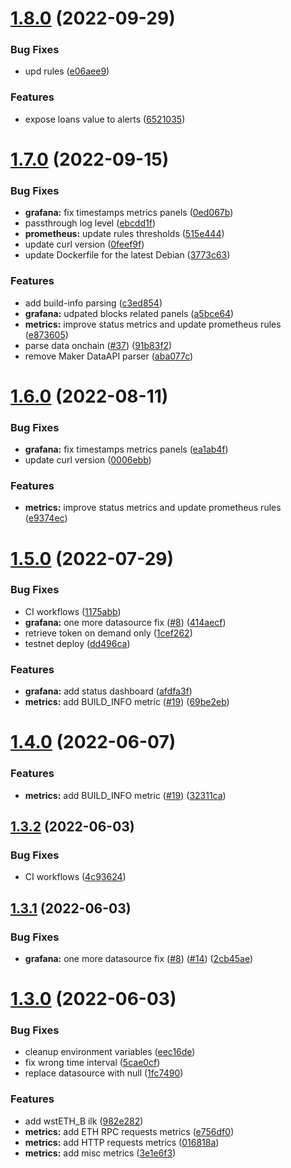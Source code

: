 # [1.8.0](https://github.com/lidofinance/maker-risks-bot/compare/1.7.0...1.8.0) (2022-09-29)


### Bug Fixes

* upd rules ([e06aee9](https://github.com/lidofinance/maker-risks-bot/commit/e06aee9969f1b2aa5344e62df98c6b01d5762441))


### Features

* expose loans value to alerts ([6521035](https://github.com/lidofinance/maker-risks-bot/commit/6521035e56c3ac8079bf2a4f62354893d01e09e7))



# [1.7.0](https://github.com/lidofinance/maker-risks-bot/compare/1.6.0...1.7.0) (2022-09-15)


### Bug Fixes

* **grafana:** fix timestamps metrics panels ([0ed067b](https://github.com/lidofinance/maker-risks-bot/commit/0ed067be39650d252eb89c55733d4975684f2ec3))
* passthrough log level ([ebcdd1f](https://github.com/lidofinance/maker-risks-bot/commit/ebcdd1fb19b21b502150e86c81c813fc669044b7))
* **prometheus:** update rules thresholds ([515e444](https://github.com/lidofinance/maker-risks-bot/commit/515e44490aa025313617de1e6aa750d8a010b38f))
* update curl version ([0feef9f](https://github.com/lidofinance/maker-risks-bot/commit/0feef9f67251fde6cd6d6bbd06755f69bb998093))
* update Dockerfile for the latest Debian ([3773c63](https://github.com/lidofinance/maker-risks-bot/commit/3773c631b1220563a5f9edcfdcdaefc315514004))


### Features

* add build-info parsing ([c3ed854](https://github.com/lidofinance/maker-risks-bot/commit/c3ed854a6f06ee53044931f6b15065fff8503e39))
* **grafana:** udpated blocks related panels ([a5bce64](https://github.com/lidofinance/maker-risks-bot/commit/a5bce64102194f53bfd56aa56721056cd05c0a68))
* **metrics:** improve status metrics and update prometheus rules ([e873605](https://github.com/lidofinance/maker-risks-bot/commit/e8736058561fec59a1661d3f035179ea637b868d))
* parse data onchain ([#37](https://github.com/lidofinance/maker-risks-bot/issues/37)) ([91b83f2](https://github.com/lidofinance/maker-risks-bot/commit/91b83f23a8e8d6ef0a9aa4a7af0374bb3be3fa13))
* remove Maker DataAPI parser ([aba077c](https://github.com/lidofinance/maker-risks-bot/commit/aba077c84be4501d08571c1a98c67c7df121e5a7))



# [1.6.0](https://github.com/lidofinance/maker-risks-bot/compare/1.5.0...1.6.0) (2022-08-11)


### Bug Fixes

* **grafana:** fix timestamps metrics panels ([ea1ab4f](https://github.com/lidofinance/maker-risks-bot/commit/ea1ab4fcce0ae9999267ce30437d64973f64a558))
* update curl version ([0006ebb](https://github.com/lidofinance/maker-risks-bot/commit/0006ebbffded4161f95ac0ac36196c3eab9e6989))


### Features

* **metrics:** improve status metrics and update prometheus rules ([e9374ec](https://github.com/lidofinance/maker-risks-bot/commit/e9374ecd4d854e6f2b8d9259f85a6d3d7bb16fa3))



# [1.5.0](https://github.com/lidofinance/maker-risks-bot/compare/1.4.0...1.5.0) (2022-07-29)


### Bug Fixes

* CI workflows ([1175abb](https://github.com/lidofinance/maker-risks-bot/commit/1175abb27a89f17b4dc7791c82350dfff0617ff0))
* **grafana:** one more datasource fix ([#8](https://github.com/lidofinance/maker-risks-bot/issues/8)) ([414aecf](https://github.com/lidofinance/maker-risks-bot/commit/414aecf9c0846cbffe2c7a56a96ae1534a0b16a9))
* retrieve token on demand only ([1cef262](https://github.com/lidofinance/maker-risks-bot/commit/1cef262e96fb2c17f64d40c1cd65e2ccde6b48e0))
* testnet deploy ([dd496ca](https://github.com/lidofinance/maker-risks-bot/commit/dd496ca27ed5bc6c9e72094dfb8526ce1ef86371))


### Features

* **grafana:** add status dashboard ([afdfa3f](https://github.com/lidofinance/maker-risks-bot/commit/afdfa3f2ca48bfda1fbb480712ac998e0b4f1f55))
* **metrics:** add BUILD_INFO metric ([#19](https://github.com/lidofinance/maker-risks-bot/issues/19)) ([69be2eb](https://github.com/lidofinance/maker-risks-bot/commit/69be2eba999fd0a7b92896fd2ca5197f7b46d70e))



# [1.4.0](https://github.com/lidofinance/maker-risks-bot/compare/1.3.2...1.4.0) (2022-06-07)


### Features

* **metrics:** add BUILD_INFO metric ([#19](https://github.com/lidofinance/maker-risks-bot/issues/19)) ([32311ca](https://github.com/lidofinance/maker-risks-bot/commit/32311caeb20ac24439aae77a6bf5fea45dc6566c))



## [1.3.2](https://github.com/lidofinance/maker-risks-bot/compare/1.3.1...1.3.2) (2022-06-03)


### Bug Fixes

* CI workflows ([4c93624](https://github.com/lidofinance/maker-risks-bot/commit/4c93624cbe141929d2d8220cd8aff69bbb0a266d))



## [1.3.1](https://github.com/lidofinance/maker-risks-bot/compare/1.3.0...1.3.1) (2022-06-03)


### Bug Fixes

* **grafana:** one more datasource fix ([#8](https://github.com/lidofinance/maker-risks-bot/issues/8)) ([#14](https://github.com/lidofinance/maker-risks-bot/issues/14)) ([2cb45ae](https://github.com/lidofinance/maker-risks-bot/commit/2cb45ae9d9ff55244ebbf8dd6586d93e98b858db))



# [1.3.0](https://github.com/lidofinance/maker-risks-bot/compare/1.2.1...1.3.0) (2022-06-03)


### Bug Fixes

* cleanup environment variables ([eec16de](https://github.com/lidofinance/maker-risks-bot/commit/eec16def08718b161537f717f72a3883caa5dacd))
* fix wrong time interval ([5cae0cf](https://github.com/lidofinance/maker-risks-bot/commit/5cae0cf20b8e718bea0ce9132546b478bba5cb6c))
* replace datasource with null ([1fc7490](https://github.com/lidofinance/maker-risks-bot/commit/1fc7490d2f14252f5edcd77335db6f087549945d))


### Features

* add wstETH_B ilk ([982e282](https://github.com/lidofinance/maker-risks-bot/commit/982e28241d48fb8cc72d6db8c3b490968f247155))
* **metrics:** add ETH RPC requests metrics ([e756df0](https://github.com/lidofinance/maker-risks-bot/commit/e756df01824f8f42fd02b42a23750370d131da3d))
* **metrics:** add HTTP requests metrics ([016818a](https://github.com/lidofinance/maker-risks-bot/commit/016818ac80a51d3b131df5bb4938ab1cc730c657))
* **metrics:** add misc metrics ([3e1e6f3](https://github.com/lidofinance/maker-risks-bot/commit/3e1e6f36fadfd36fa1f429dcd2d1d5ebc9685112))



